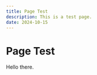 ```yaml
---
title: Page Test
description: This is a test page.
date: 2024-10-15
---
```

# Page Test

Hello there.
